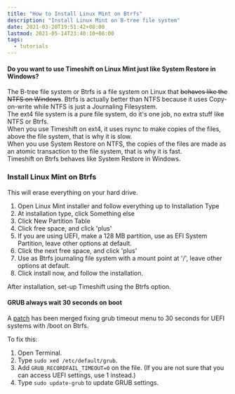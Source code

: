 ```yaml
---
title: "How to Install Linux Mint on Btrfs"
description: "Install Linux Mint on B-tree file system"
date: 2021-03-20T19:51:42+08:00
lastmod: 2021-05-14T23:40:10+08:00
tags:
  - tutorials
---
```

#### Do you want to use Timeshift on Linux Mint just like System Restore in Windows?

The B-tree file system or Btrfs is a file system on Linux that ~~behaves like the NTFS on Windows~~. Btrfs is actually better than NTFS because it uses Copy-on-write while NTFS is just a Journaling Filesystem.\
The ext4 file system is a pure file system, do it's one job, no extra stuff like NTFS or Btrfs.\
When you use Timeshift on ext4, it uses rsync to make copies of the files, above the file system, that is why it is slow.\
When you use System Restore on NTFS, the copies of the files are made as an atomic transaction to the file system, that is why it is fast.\
Timeshift on Btrfs behaves like System Restore in Windows.

### Install Linux Mint on Btrfs
This will erase everything on your hard drive.

1. Open Linux Mint installer and follow everything up to Installation Type
2. At installation type, click Something else
3. Click New Partition Table
4. Click free space, and click 'plus'
5. If you are using UEFI, make a 128 MB partition, use as EFI System Partition, leave other options at default.
6. Click the next free space, and click 'plus'
7. Use as Btrfs journaling file system with a mount point at '/', leave other options at default.
8. Click install now, and follow the installation.

After installation, set-up Timeshift using the Btrfs option.

#### GRUB always wait 30 seconds on boot

A [patch](https://bugs.launchpad.net/ubuntu/+source/grub2/+bug/1800722/) has been merged fixing grub timeout menu to 30 seconds for UEFI systems with /boot on Btrfs.

To fix this:

1. Open Terminal.
2. Type `sudo xed /etc/default/grub`.
3. Add `GRUB_RECORDFAIL_TIMEOUT=0` on the file. (If you are not sure that you can access UEFI settings, use 1 instead.)
4. Type `sudo update-grub` to update GRUB settings.
